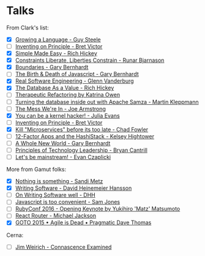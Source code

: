 # Talks
From Clark's list:
- [x] [Growing a Language - Guy Steele](https://www.youtube.com/watch?v=_ahvzDzKdB0)
- [ ] [Inventing on Principle - Bret Victor](https://www.youtube.com/watch?v=PUv66718DII)
- [x] [Simple Made Easy - Rich Hickey](https://www.infoq.com/presentations/Simple-Made-Easy)
- [x] [Constraints Liberate, Liberties Constrain - Runar Bjarnason](https://www.youtube.com/watch?v=GqmsQeSzMdw)
- [x] [Boundaries - Gary Bernhardt](https://www.destroyallsoftware.com/talks/boundaries)
- [ ] [The Birth & Death of Javascript - Gary Bernhardt](https://www.destroyallsoftware.com/talks/the-birth-and-death-of-javascript)
- [x] [Real Software Engineering - Glenn Vanderburg](https://www.youtube.com/watch?v=RhdlBHHimeM)
- [x] [The Database As a Value - Rich Hickey](https://www.infoq.com/presentations/Datomic-Database-Value#)
- [ ] [Therapeutic Refactoring by Katrina Owen](https://www.youtube.com/watch?v=J4dlF0kcThQ)
- [ ] [Turning the database inside out with Apache Samza - Martin Kleppmann](https://www.youtube.com/watch?v=fU9hR3kiOK0)
- [ ] [The Mess We're In - Joe Armstrong](https://www.youtube.com/watch?v=lKXe3HUG2l4)
- [x] [You can be a kernel hacker! - Julia Evans](https://www.youtube.com/watch?v=0IQlpFWTFbM)
- [ ] [Inventing on Principle - Bret Victor](https://vimeo.com/36579366)
- [x] [Kill "Microservices" before its too late - Chad Fowler](https://www.youtube.com/watch?v=-UKEPd2ipEk)
- [ ] [12-Factor Apps and the HashiStack - Kelsey Hightower](https://www.youtube.com/watch?v=NVl9cIiPF80)
- [ ] [A Whole New World - Gary Bernhardt](https://www.destroyallsoftware.com/talks/a-whole-new-world)
- [ ] [Principles of Technology Leadership - Bryan Cantrill](https://www.youtube.com/watch?v=9QMGAtxUlAc)
- [ ] [Let's be mainstream! - Evan Czaplicki](https://www.youtube.com/watch?v=oYk8CKH7OhE)

More from Gamut folks:
- [x] [Nothing is something - Sandi Metz](https://www.youtube.com/watch?v=OMPfEXIlTVE)
- [x] [Writing Software - David Heinemeier Hansson](https://www.youtube.com/watch?v=9LfmrkyP81M)
- [ ] [On Writing Software well - DHH](https://m.signalvnoise.com/on-writing-software-well-aee3780767a6)
- [ ] [Javascript is too convenient - Sam Jones](http://blog.testdouble.com/posts/2018-05-02-javascript-is-too-convenient)
- [ ] [RubyConf 2016 - Opening Keynote by Yukihiro 'Matz' Matsumoto](https://www.youtube.com/watch?v=1l3U1X3z0CE)
- [ ] [React Router - Michael Jackson](https://www.youtube.com/watch?v=GYvoapBSM3c&amp=&feature=youtu.be&amp=&a=)
- [x] [GOTO 2015 • Agile is Dead • Pragmatic Dave Thomas](https://www.youtube.com/watch?v=a-BOSpxYJ9M)

Cerna:
- [ ] [Jim Weirich - Connascence Examined](https://www.youtube.com/watch?v=22vYwcfQnk8)
